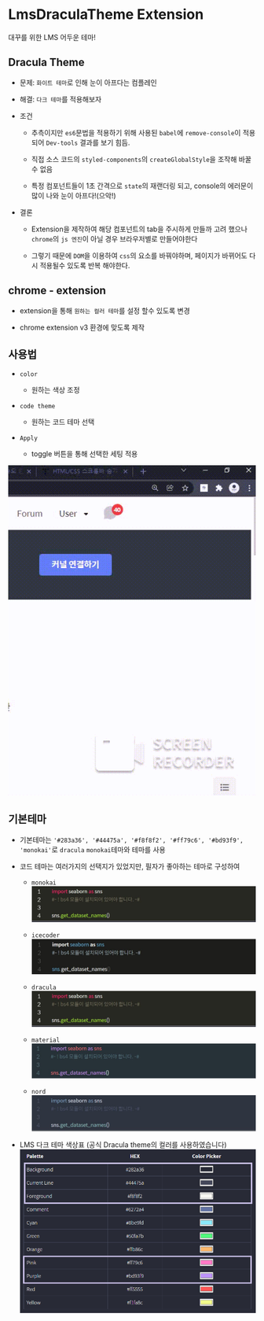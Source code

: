# LmsDraculaTheme Extension

대꾸를 위한 LMS 어두운 테마!

## Dracula Theme

- 문제: `화이트 테마`로 인해 눈이 아프다는 컴플레인

- 해결: `다크 테마`를 적용해보자

- 조건

  - 추측이지만 `es6`문법을 적용하기 위해 사용된 `babel`에 `remove-console`이 적용되어 `Dev-tools` 결과를 보기 힘듬.

  - 직접 소스 코드의 `styled-components`의 `createGlobalStyle`을 조작해 바꿀수 없음

  - 특정 컴포넌트들이 1초 간격으로 `state`의 재랜더링 되고, console의 에러문이 많이 나와 눈이 아프다!(으악!)

- 결론

  - Extension을 제작하여 해당 컴포넌트의 tab을 주시하게 만들까 고려 했으나 `chrome`의 `js 엔진`이 아닐 경우 브라우저별로 만들어야한다

  - 그렇기 때문에 `DOM`을 이용하여 `css`의 요소를 바꿔야하며, 페이지가 바뀌어도 다시 적용될수 있도록 반복 해야한다.

## chrome - extension

- extension을 통해 `원하는 컬러 테마`를 설정 할수 있도록 변경

- chrome extension v3 환경에 맞도록 제작

## 사용법

- `color`

  - 원하는 색상 조정

- `code theme`

  - 원하는 코드 테마 선택

- `Apply`

  - toggle 버튼을 통해 선택한 세팅 적용

<img  src="img\usegif.gif"/>

## 기본테마

- 기본테마는 `'#283a36', '#44475a', '#f8f8f2', '#ff79c6', '#bd93f9', 'monokai'`로 `dracula` `monokai`테마와 테마를 사용

- 코드 테마는 여러가지의 선택지가 있었지만, 필자가 좋아하는 테마로 구성하여

  - `monokai`
    ![monokai](./img/monokai.JPG)

  - `icecoder`
    ![icecoder](./img/icecoder.JPG)

  - `dracula`
    ![monokai](./img/monokai.JPG)

  - `material`
    ![material](./img/material.JPG)

  - `nord`
    ![nord](./img/nord.JPG)

- LMS 다크 테마 색상표 (공식 Dracula theme의 컬러를 사용하였습니다)
  ![colorHex](./img/ColorHex.png)

